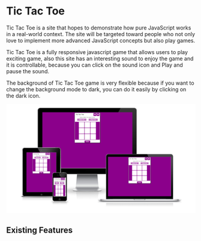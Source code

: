 # Tic Tac Toe

Tic Tac Toe  is a site that hopes to demonstrate how pure JavaScript works in a real-world context. The site will be targeted toward people who not only love to implement more advanced JavaScript concepts but also play games.

 Tic Tac Toe is a fully responsive javascript game that allows users to play exciting game, also this site has an interesting sound to enjoy the game and it is controllable, because you can click on the sound icon and  Play and pause the sound.

 The background of Tic Tac Toe game is very flexible because if you want to change the background mode to dark, you can do it easily by clicking on the dark icon.

 ![Responsice Mockup](media/tic-tac-toe-mokup.PNG)

 ## Existing Features 
